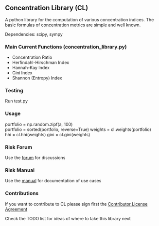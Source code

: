 ## Concentration Library (CL)

A python library for the computation of various concentration indices.
The basic formulas of concentration metrics are simple and well known.

Dependencies: scipy, sympy

### Main Current Functions (concentration_library.py)

* Concentration Ratio
* Herfindahl-Hirschman Index
* Hannah-Kay Index
* Gini Index
* Shannon (Entropy) Index

### Testing 

Run test.py

### Usage

portfolio = np.random.zipf(a, 100)    
portfolio = sorted(portfolio, reverse=True)
weights = cl.weights(portfolio)
hhi = cl.hhi(weights)
gini = cl.gini(weights)

### Risk Forum 
Use the [forum](https://www.openrisk.eu/commons/forum/viewforum.php?f=20) for discussions

### Risk Manual
Use the [manual](https://www.openrisk.eu/commons/risk_manual/Main_Page) for documentation of use cases

### Contributions

If you want to contribute to CL please sign first the <a href="https://www.clahub.com/agreements/open-risk/OpenCPM">Contributor License Agreement</a>

Check the TODO list for ideas of where to take this library next
